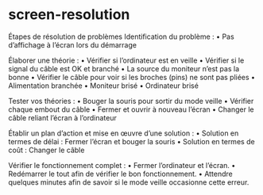 # screen-resolution

Étapes de résolution de problèmes
Identification du problème : 
•	Pas d’affichage à l’écran lors du démarrage 

Élaborer une théorie : 
•	Vérifier si l’ordinateur est en veille
•	Vérifier si le signal du câble est OK et branché
•	La source du moniteur n’est pas la bonne
•	Vérifier le câble pour voir si les broches (pins) ne sont pas pliées
•	Alimentation branchée
•	Moniteur brisé
•	Ordinateur brisé

Tester vos théories : 
•	Bouger la souris pour sortir du mode veille
•	Vérifier chaque embout du câble
•	Fermer et ouvrir à nouveau l’écran
•	Changer le câble reliant l’écran à l’ordinateur

Établir un plan d’action et mise en œuvre d’une solution : 
•	Solution en termes de délai : Fermer l’écran et bouger la souris
•	Solution en termes de coût : Changer le câble

Vérifier le fonctionnement complet : 
•	Fermer l’ordinateur et l’écran.
•	Redémarrer le tout afin de vérifier le bon fonctionnement.
•	Attendre quelques minutes afin de savoir si le mode veille occasionne cette erreur.



